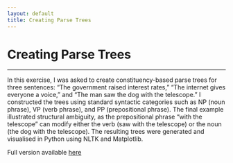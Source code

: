 ```yaml
---
layout: default
title: Creating Parse Trees
---
```

# Creating Parse Trees

---

In this exercise, I was asked to create constituency-based parse trees for three sentences: “The government raised interest rates,” “The internet gives everyone a voice,” and “The man saw the dog with the telescope.” I constructed the trees using standard syntactic categories such as NP (noun phrase), VP (verb phrase), and PP (prepositional phrase). The final example illustrated structural ambiguity, as the prepositional phrase “with the telescope” can modify either the verb (saw with the telescope) or the noun (the dog with the telescope). The resulting trees were generated and visualised in Python using NLTK and Matplotlib.


Full version available <a href="pdf/ParseTrees.pdf" target="_blank" rel="noopener noreferrer">here</a>



<style>
  .back-button {
    display: inline-block;
    background-color: white;
    color: #006699;
    text-decoration: none;
    padding: 5px 10px; /* Reduced padding for a smaller button */
    font-size: 12px; /* Smaller font size */
    border: 1px solid #006699; /* Thinner border */
    border-radius: 5px;
    cursor: pointer;
    transition: background-color 0.3s, color 0.3s;
    margin: 15px 0; /* Adds space above and below the button */

